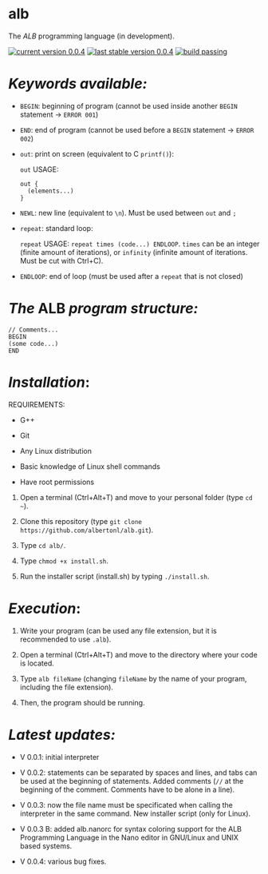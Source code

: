 # alb

The _ALB_ programming language (in development).

[![current version 0.0.4](https://img.shields.io/badge/ALB%20current%20version-0.0.4-brightgreen.svg)](http://proshare.epizy.com) [![last stable version 0.0.4](https://img.shields.io/badge/last%20stable%20version-0.0.4-brightgreen.svg)](http://proshare.epizy.com) [![build passing](https://img.shields.io/badge/build-passing-brightgreen.svg)](http://proshare.epizy.com)

# *Keywords available:*

- `BEGIN`: beginning of program (cannot be used inside another `BEGIN` statement -> `ERROR 001`)

- `END`: end of program (cannot be used before a `BEGIN` statement -> `ERROR 002`)

- `out`: print on screen (equivalent to C `printf()`):

  `out` USAGE:
  
  ```
  out {
  	(elements...)
  }
  ```
  
- `NEWL`: new line (equivalent to `\n`). Must be used between `out` and `;`

- `repeat`: standard loop:
  
  `repeat` USAGE: `repeat times (code...) ENDLOOP`. `times` can be an integer (finite amount of iterations), or `infinity` (infinite amount of iterations. Must be cut with Ctrl+C).

- `ENDLOOP`: end of loop (must be used after a `repeat` that is not closed)


# _The_ ALB _program structure:_

```
// Comments...
BEGIN
(some code...)
END
```


# _Installation_:

REQUIREMENTS:

- G++

- Git

- Any Linux distribution

- Basic knowledge of Linux shell commands

- Have root permissions

1. Open a terminal (Ctrl+Alt+T) and move to your personal folder (type `cd ~`).

2. Clone this repository (type `git clone https://github.com/albertonl/alb.git`).

3. Type `cd alb/`.

4. Type `chmod +x install.sh`.

5. Run the installer script (install.sh) by typing `./install.sh`.

# _Execution_:

1. Write your program (can be used any file extension, but it is recommended to use `.alb`).

2. Open a terminal (Ctrl+Alt+T) and move to the directory where your code is located.

3. Type `alb fileName` (changing `fileName` by the name of your program, including the file extension).

4. Then, the program should be running.

# _Latest updates:_

- V 0.0.1: initial interpreter

- V 0.0.2: statements can be separated by spaces and lines, and tabs can be used at the beginning of statements. Added comments (`//` at the beginning of the comment. Comments have to be alone in a line).

- V 0.0.3: now the file name must be specificated when calling the interpreter in the same command. New installer script (only for Linux).

- V 0.0.3 B: added alb.nanorc for syntax coloring support for the ALB Programming Language in the Nano editor in GNU/Linux and UNIX based systems.

- V 0.0.4: various bug fixes.
